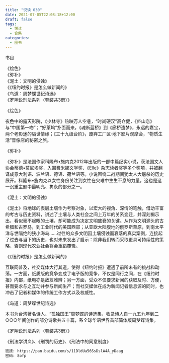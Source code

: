 ```yaml
---
title: "悦读 030"
date: 2021-07-05T22:08:18+12:00
draft: false
tags:
  - 悦读
  - 合集
categories:
  - 图书
---
```


书目

《绘色》  
《弥补》  
《泥土：文明的侵蚀》  
《《纽约时报》是怎么做新闻的》  
《鸟道：周梦蝶世纪诗选》  
《罗翔说刑法系列（套装共3册）》  

<!--more-->

《绘色》

夜色中的露天影院，《少林寺》热映万人空巷，“时尚硬汉”高仓健，《庐山恋》与“中国第一吻”；“好莱坞”扑面而来，《魂断蓝桥》到《廊桥遗梦》，永远的嘉宝，两个老影迷的隔世情缘；《三十九级台阶》，废弃工厂区·地下影片观摩会，“物质生活”音像店的秘密之旅。


《弥补》

《弥补》是法国作家科隆布•施内克2012年出版的一部中篇纪实小说，获法国文人协会蒂德•莫尼埃奖，入围费米娜文学奖、《Elle》杂志读者奖等多个奖项，并被翻译成意大利语、波兰语、德语、荷兰语等。小说围绕二战期间犹太人大屠杀的历史展开。科隆布•施内克以女性身份关注到女性在灾难中生生不息的力量，这也是这一沉重主题中最明亮、隽永的部分之一。


《泥土：文明的侵蚀》

《泥土》将地球的表层土壤作为考察对象，以宏大的视角、深情的笔触，借助丰富的考古与历史资料，讲述了土壤与人类社会之间上万年的关系变迁，并深刻揭示出，看似毫不起眼的土壤，却可能成为决定文明盛衰的关键。从作为文明源头的古希腊和古罗马，到工业时代的美国西部；从亚欧大陆腹地的俄罗斯草原，到南太平洋与世隔绝的狭小海岛……过往的众多文明因土壤侵蚀而衰落的真实案例，连接起了过去与当下的历史，也对未来发出了启示：除非我们转而采取更具可持续性的策略，否则现代农业社会将会重蹈覆辙。


《《纽约时报》是怎么做新闻的》

互联网普及，社交媒体大行其道，使得《纽约时报》遭遇了前所未有的挑战和动荡。一方面，纸质版的竞争变成了电子版的竞争，不仅是同行之间，在《纽约时报》内部，纸电亦是敌友难辨；另一方面，受众不仅要求新闻的获取及时、方便，甚而要求与之互动并参与新闻生产；而社交媒体在成为新闻记者信息源的同时，也冲击了记者和媒体的传统工作方式以及权威性。


《鸟道：周梦蝶世纪诗选》

本书为台湾著名诗人、“孤独国王”周梦蝶的诗选集，收录诗人自一九五九年到二○○○年间创作的部分诗歌共五十篇，系全球华语世界首部简体版周梦蝶诗集。


《罗翔说刑法系列（套装共3册）》

《刑法学讲义》、《刑罚的历史》、《刑法中的同意制度》

```bash
链接: https://pan.baidu.com/s/11DldUa56SsDslA4A_yDaag  
密码: 8ofp
```